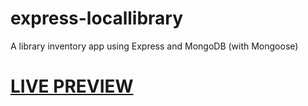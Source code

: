 # express-locallibrary
A library inventory app using Express and MongoDB (with Mongoose)

# [LIVE PREVIEW](https://asbelljc-express-locallibrary.herokuapp.com/catalog)
